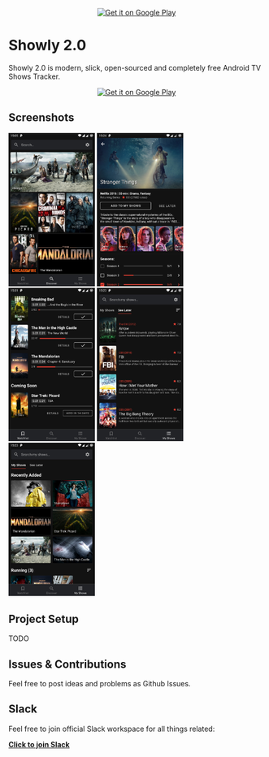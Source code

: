 [<p align="center"><img alt="Get it on Google Play" height="180" src="https://i.ibb.co/ChBN7Lg/ic-launcher.png"></p>]()

# Showly 2.0

Showly 2.0 is modern, slick, open-sourced and completely free Android TV Shows Tracker.

[<p align="center"><img alt="Get it on Google Play" height="90" src="https://play.google.com/intl/en_us/badges/images/generic/en_badge_web_generic.png"></p>](https://play.google.com/store/apps/details?id=com.michaldrabik.showly2)

## Screenshots

<div>
   <img src="assets/screenshots/screenshot1.png" width="170" alt="screenshot 1">
   <img src="assets/screenshots/screenshot2.png" width="170" alt="screenshot 1">
   <img src="assets/screenshots/screenshot5.png" width="170" alt="screenshot 1">
   <img src="assets/screenshots/screenshot4.png" width="170" alt="screenshot 1">
   <img src="assets/screenshots/screenshot3.png" width="170" alt="screenshot 1">
</div>

## Project Setup

TODO

## Issues & Contributions

Feel free to post ideas and problems as Github Issues.

## Slack

Feel free to join official Slack workspace for all things related:

[**Click to join Slack**](https://join.slack.com/t/showly2/shared_invite/enQtODE5MDYwNDMxNjIwLTQxOTA2YzBjNDFjNjU0M2Q2M2ZmMTBjNGQ2MWMxNjc0MmQyMTMxZGEyYjA0YTYzM2Y0OGIxMDU4NjBkODhkYzA)
